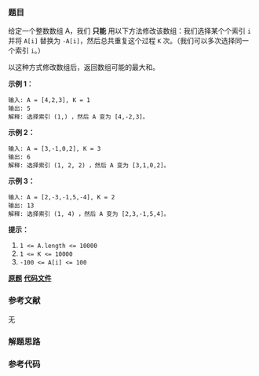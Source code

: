 ### 题目
给定一个整数数组 A，我们 **只能** 用以下方法修改该数组：我们选择某个个索引 `i` 并将 `A[i]` 替换为 `-A[i]`，然后总共重复这个过程
`K` 次。（我们可以多次选择同一个索引 `i`。）

以这种方式修改数组后，返回数组可能的最大和。



**示例 1：**

    
    
    输入: A = [4,2,3], K = 1
    输出: 5
    解释: 选择索引 (1,) ，然后 A 变为 [4,-2,3]。
    

**示例 2：**

    
    
    输入: A = [3,-1,0,2], K = 3
    输出: 6
    解释: 选择索引 (1, 2, 2) ，然后 A 变为 [3,1,0,2]。
    

**示例 3：**

    
    
    输入: A = [2,-3,-1,5,-4], K = 2
    输出: 13
    解释: 选择索引 (1, 4) ，然后 A 变为 [2,3,-1,5,4]。
    



**提示：**

  1. `1 <= A.length <= 10000`
  2. `1 <= K <= 10000`
  3. `-100 <= A[i] <= 100`

 **[原题](https://leetcode-cn.com/problems/maximize-sum-of-array-after-k-negations/)**    **[代码文件]()**


### 参考文献
无

### 解题思路




### 参考代码

```go


```




